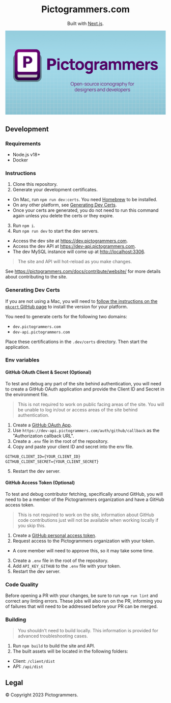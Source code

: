 <h1 align="center">
  Pictogrammers.com
</h1>
<div align="center">
  <p>
    Built with <a href="https://nextjs.org/" target="_blank">Next.js</a>.
  </p>
   <p>
    <img src="./client/public/images/og-card.png" alt="Pictogrammers" />
  </p>
</div>

## Development

### Requirements

- Node.js v18+
- Docker

### Instructions

1. Clone this repository.
2. Generate your development certificates.
  - On Mac, run `npm run dev:certs`. You need [Homebrew](https://brew.sh/) to be installed.
  - On any other platform, see [Generating Dev Certs](#generating-dev-certs).
  - Once your certs are generated, you do not need to run this command again unless you delete the certs or they expire.
3. Run `npm i`.
4. Run `npm run dev` to start the dev servers.
  - Access the dev site at <https://dev.pictogrammers.com>.
  - Access the dev API at <https://dev-api.pictogrammers.com>.
  - The dev MySQL instance will come up at <http://localhost:3306>.

> The site and API will hot-reload as you make changes.

See <https://pictogrammers.com/docs/contribute/website/> for more details about contributing to the site.

### Generating Dev Certs

If you are not using a Mac, you will need to [follow the instructions on the `mkcert` GitHub page](https://github.com/FiloSottile/mkcert) to install the version for your platform.

You need to generate certs for the following two domains:

- `dev.pictogrammers.com`
- `dev-api.pictogrammers.com`

Place these certifications in the `.dev/certs` directory. Then start the application.

### Env variables

#### GitHub OAuth Client & Secret (Optional)

To test and debug any part of the site behind authentication, you will need to create a GitHub OAuth application and provide the Client ID and Secret in the environment file.

> This is not required to work on public facing areas of the site. You will be unable to log in/out or access areas of the site behind authentication.

1. Create a [GitHub OAuth App](https://github.com/settings/developers).
2. Use `https://dev-api.pictogrammers.com/auth/github/callback` as the "Authorization callback URL".
3. Create a `.env` file in the root of the repository.
4. Copy and paste your client ID and secret into the env file.
  ```text
  GITHUB_CLIENT_ID={YOUR_CLIENT_ID}
  GITHUB_CLIENT_SECRET={YOUR_CLIENT_SECRET}
  ```
5. Restart the dev server.

#### GitHub Access Token (Optional)

To test and debug contributor fetching, specifically around GitHub, you will need to be a member of the Pictogrammers organization and have a GitHub access token.

> This is not required to work on the site, information about GitHub code contributions just will not be available when working locally if you skip this.

1. Create a [GitHub personal access token](https://github.com/settings/tokens?type=beta).
2. Request access to the Pictogrammers organization with your token.
  - A core member will need to approve this, so it may take some time.
3. Create a `.env` file in the root of the repository.
4. Add `API_KEY_GITHUB` to the `.env` file with your token.
5. Restart the dev server.

### Code Quality

Before opening a PR with your changes, be sure to run `npm run lint` and correct any linting errors. These jobs will also run on the PR, informing you of failures that will need to be addressed before your PR can be merged.

### Building

> You shouldn't need to build locally. This information is provided for advanced troubleshooting cases.

1. Run `npm build` to build the site and API.
2. The built assets will be located in the following folders:
  - Client: `/client/dist`
  - API: `/api/dist`

## Legal

&copy; Copyright 2023 Pictogrammers.
